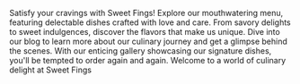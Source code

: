 Satisfy your cravings with Sweet Fings! Explore our mouthwatering menu, featuring delectable dishes crafted with love and care. From savory delights to sweet indulgences, discover the flavors that make us unique. Dive into our blog to learn more about our culinary journey and get a glimpse behind the scenes. With our enticing gallery showcasing our signature dishes, you'll be tempted to order again and again. Welcome to a world of culinary delight at Sweet Fings
